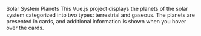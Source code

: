 Solar System Planets
This Vue.js project displays the planets of the solar system categorized into two types: terrestrial and gaseous. The planets are presented in cards, and additional information is shown when you hover over the cards.
